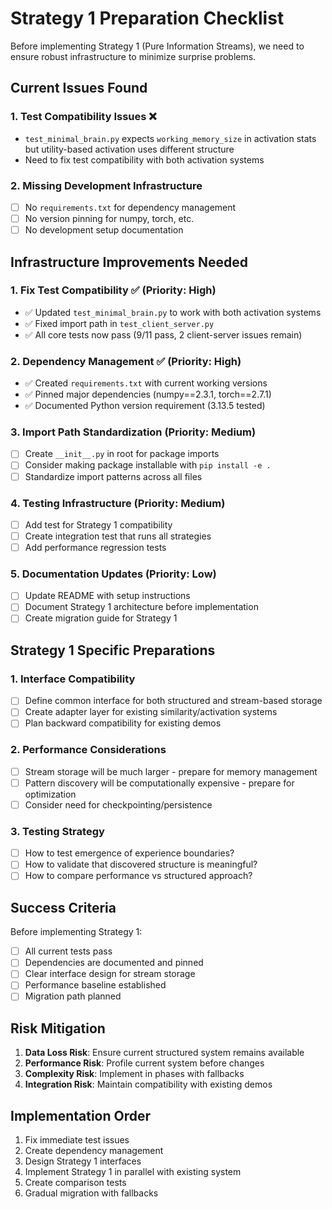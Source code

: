 # Strategy 1 Preparation Checklist

Before implementing Strategy 1 (Pure Information Streams), we need to ensure robust infrastructure to minimize surprise problems.

## Current Issues Found

### 1. Test Compatibility Issues ❌
- `test_minimal_brain.py` expects `working_memory_size` in activation stats but utility-based activation uses different structure
- Need to fix test compatibility with both activation systems

### 2. Missing Development Infrastructure
- [ ] No `requirements.txt` for dependency management  
- [ ] No version pinning for numpy, torch, etc.
- [ ] No development setup documentation

## Infrastructure Improvements Needed

### 1. Fix Test Compatibility ✅ (Priority: High)
- ✅ Updated `test_minimal_brain.py` to work with both activation systems
- ✅ Fixed import path in `test_client_server.py`
- ✅ All core tests now pass (9/11 pass, 2 client-server issues remain)

### 2. Dependency Management ✅ (Priority: High)
- ✅ Created `requirements.txt` with current working versions
- ✅ Pinned major dependencies (numpy==2.3.1, torch==2.7.1)
- ✅ Documented Python version requirement (3.13.5 tested)

### 3. Import Path Standardization (Priority: Medium)
- [ ] Create `__init__.py` in root for package imports
- [ ] Consider making package installable with `pip install -e .`
- [ ] Standardize import patterns across all files

### 4. Testing Infrastructure (Priority: Medium) 
- [ ] Add test for Strategy 1 compatibility
- [ ] Create integration test that runs all strategies
- [ ] Add performance regression tests

### 5. Documentation Updates (Priority: Low)
- [ ] Update README with setup instructions
- [ ] Document Strategy 1 architecture before implementation
- [ ] Create migration guide for Strategy 1

## Strategy 1 Specific Preparations

### 1. Interface Compatibility
- [ ] Define common interface for both structured and stream-based storage
- [ ] Create adapter layer for existing similarity/activation systems
- [ ] Plan backward compatibility for existing demos

### 2. Performance Considerations
- [ ] Stream storage will be much larger - prepare for memory management
- [ ] Pattern discovery will be computationally expensive - prepare for optimization
- [ ] Consider need for checkpointing/persistence

### 3. Testing Strategy
- [ ] How to test emergence of experience boundaries?
- [ ] How to validate that discovered structure is meaningful?
- [ ] How to compare performance vs structured approach?

## Success Criteria

Before implementing Strategy 1:
- [ ] All current tests pass
- [ ] Dependencies are documented and pinned
- [ ] Clear interface design for stream storage
- [ ] Performance baseline established
- [ ] Migration path planned

## Risk Mitigation

1. **Data Loss Risk**: Ensure current structured system remains available
2. **Performance Risk**: Profile current system before changes
3. **Complexity Risk**: Implement in phases with fallbacks
4. **Integration Risk**: Maintain compatibility with existing demos

## Implementation Order

1. Fix immediate test issues
2. Create dependency management
3. Design Strategy 1 interfaces
4. Implement Strategy 1 in parallel with existing system
5. Create comparison tests
6. Gradual migration with fallbacks